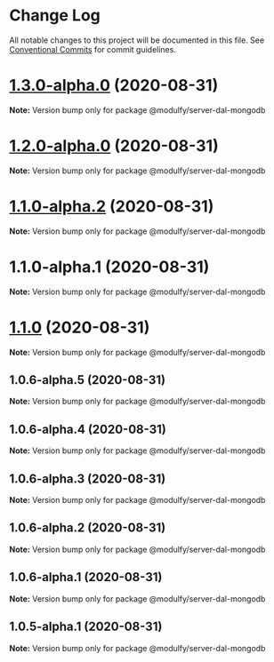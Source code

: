 # Change Log

All notable changes to this project will be documented in this file.
See [Conventional Commits](https://conventionalcommits.org) for commit guidelines.

# [1.3.0-alpha.0](https://github.com/jmrapp1/Modulfy/compare/@modulfy/server-dal-mongodb@1.2.0-alpha.0...@modulfy/server-dal-mongodb@1.3.0-alpha.0) (2020-08-31)

**Note:** Version bump only for package @modulfy/server-dal-mongodb





# [1.2.0-alpha.0](https://github.com/jmrapp1/Modulfy/compare/@modulfy/server-dal-mongodb@1.1.0-alpha.2...@modulfy/server-dal-mongodb@1.2.0-alpha.0) (2020-08-31)

**Note:** Version bump only for package @modulfy/server-dal-mongodb





# [1.1.0-alpha.2](https://github.com/jmrapp1/Modulfy/compare/@modulfy/server-dal-mongodb@1.1.0...@modulfy/server-dal-mongodb@1.1.0-alpha.2) (2020-08-31)

**Note:** Version bump only for package @modulfy/server-dal-mongodb





# 1.1.0-alpha.1 (2020-08-31)

**Note:** Version bump only for package @modulfy/server-dal-mongodb





# [1.1.0](https://github.com/jmrapp1/Modulfy/compare/@modulfy/server-dal-mongodb@1.0.6-alpha.5...@modulfy/server-dal-mongodb@1.1.0) (2020-08-31)

**Note:** Version bump only for package @modulfy/server-dal-mongodb





## 1.0.6-alpha.5 (2020-08-31)

**Note:** Version bump only for package @modulfy/server-dal-mongodb





## 1.0.6-alpha.4 (2020-08-31)

**Note:** Version bump only for package @modulfy/server-dal-mongodb





## 1.0.6-alpha.3 (2020-08-31)

**Note:** Version bump only for package @modulfy/server-dal-mongodb





## 1.0.6-alpha.2 (2020-08-31)

**Note:** Version bump only for package @modulfy/server-dal-mongodb





## 1.0.6-alpha.1 (2020-08-31)

**Note:** Version bump only for package @modulfy/server-dal-mongodb





## 1.0.5-alpha.1 (2020-08-31)

**Note:** Version bump only for package @modulfy/server-dal-mongodb
